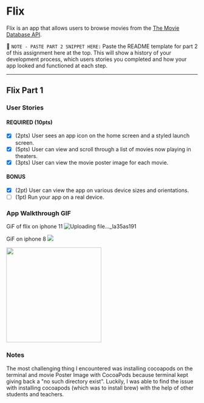 # Flix

Flix is an app that allows users to browse movies from the [The Movie Database API](http://docs.themoviedb.apiary.io/#).

📝 `NOTE - PASTE PART 2 SNIPPET HERE:` Paste the README template for part 2 of this assignment here at the top. This will show a history of your development process, which users stories you completed and how your app looked and functioned at each step.

---

## Flix Part 1

### User Stories

#### REQUIRED (10pts)
- [x] (2pts) User sees an app icon on the home screen and a styled launch screen.
- [x] (5pts) User can view and scroll through a list of movies now playing in theaters.
- [x] (3pts) User can view the movie poster image for each movie.

#### BONUS
- [x] (2pt) User can view the app on various device sizes and orientations.
- [ ] (1pt) Run your app on a real device.

### App Walkthrough GIF

GiF of flix on iphone 11
![Uploading file..._la35as191]()

GiF on iphone 8
![](https://i.imgur.com/NjdPOoC.gif)


<img src="YOUR_GIF_URL_HERE" width=250><br>

### Notes
The most challenging thing I encountered was installing cocoapods on the terminal and movie Poster Image with CocoaPods because terminal kept giving back a "no such directory exist". Luckily, I was able to find the issue with installing cocoapods (which was to install brew) with the help of other students and teachers. 
